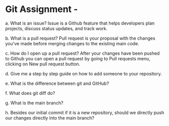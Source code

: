 # Git Assignment - <samamaryna>

a. What is an issue?
Issue is a Github feature that helps developers plan projects, discuss status updates, and track work. 

b. What is a pull request?
Pull request is your proposal with the changes you've made before merging changes to the existing main code. 

c. How do I open up a pull request?
After your changes have been pushed to Github you can open a pull request by going to Pull requests menu, clicking on New pull request button. 

d. Give me a step by step guide on how to add someone to your repository.

e. What is the difference between git and GitHub?

f. What does git diff do?

g. What is the main branch?

h. Besides our initial commit if it is a new repository, should we directly push our changes directly into the main branch?